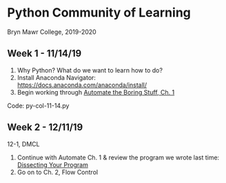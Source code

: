 # Python Community of Learning
Bryn Mawr College, 2019-2020


## Week 1 - 11/14/19

1. Why Python? What do we want to learn how to do?
2. Install Anaconda Navigator: https://docs.anaconda.com/anaconda/install/
3. Begin working through [Automate the Boring Stuff, Ch. 1](https://automatetheboringstuff.com/chapter1)

Code: py-col-11-14.py


## Week 2 - 12/11/19

12-1, DMCL

1. Continue with Automate Ch. 1 & review the program we wrote last time: [Dissecting Your Program](https://automatetheboringstuff.com/chapter1/#calibre_link-104)
2. Go on to Ch. 2, Flow Control
